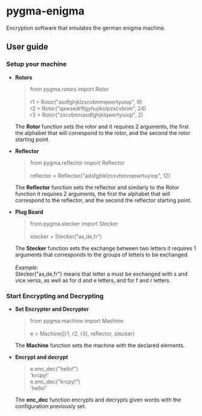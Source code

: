 # pygma-enigma
Encryption software that emulates the german enigma machine.

## User guide

### Setup your machine
* **Rotors** <br />
  > from pygma.rotors import Rotor <br />
  >  <br />
  > r1 = Rotor("asdfghjklzxcvbnmqwertyuiop", 9) <br />
  > r2 = Rotor("qawsedrftgyhujikolpzxcvbnm", 24) <br />
  > r3 = Rotor("zxcvbnmasdfghjklqwertyuiop", 2) <br />
  
  The **Rotor** function sets the rotor and it requires 2 arguments, the first the alphabet that will correspond to the rotor, and the second the rotor starting point. <br />
  
* **Reflector** <br />
  > from pygma.reflector import Reflector <br />
  > <br />
  > reflector = Reflector("adsfgjhklzcxvbmnqewrtuyiop", 12) <br />
  
  The **Reflector** function sets the reflector and similarly to the Rotor function it requires 2 arguments, the first the alphabet that will correspond to the reflector, and the second the reflector starting point. <br />

* **Plug Board** <br />
  > from pygma.stecker import Stecker <br />
  > <br />
  > stecker = Stecker("as,de,fr") <br />
  
  The **Stecker** function sets the exchange between two letters it requires 1 arguments that corresponds to the groups of letters to be exchanged. <br />
  <br />
  *Example:* <br />
  Stecker("as,de,fr") means that letter a must be exchanged with s and vice versa, as well as for d and e letters, and for f and r letters. <br />

### Start Encrypting and Decrypting
* **Set Encrypter and Decrypter** <br />
  > from pygma.machine import Machine <br />
  > <br />
  > e = Machine([r1, r2, r3], reflector, stecker)
  
  The **Machine** function sets the machine with the declared elements. <br />
  
* **Encrypt and decrypt** <br />
  > e.enc_dec("hello!") <br />
  > 'krcpy!' <br />
  > e.enc_dec("krcpy!") <br />
  > 'hello!' <br />
  
  The **enc_dec** function encrypts and decrypts given words with the configuration previously set.
  
 

